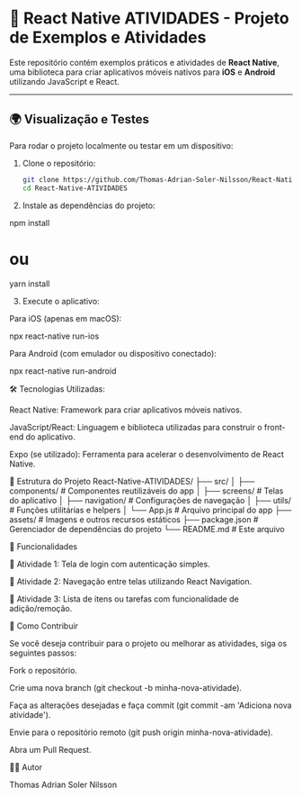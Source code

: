 # 📱 React Native ATIVIDADES - Projeto de Exemplos e Atividades

Este repositório contém exemplos práticos e atividades de **React Native**, uma biblioteca para criar aplicativos móveis nativos para **iOS** e **Android** utilizando JavaScript e React.

---

## 🌍 Visualização e Testes

Para rodar o projeto localmente ou testar em um dispositivo:

1. Clone o repositório:
   ```bash
   git clone https://github.com/Thomas-Adrian-Soler-Nilsson/React-Native-ATIVIDADES.git
   cd React-Native-ATIVIDADES

2. Instale as dependências do projeto:

npm install
# ou
yarn install

3. Execute o aplicativo:

Para iOS (apenas em macOS):

npx react-native run-ios

Para Android (com emulador ou dispositivo conectado):

npx react-native run-android

🛠️ Tecnologias Utilizadas:

React Native: Framework para criar aplicativos móveis nativos.

JavaScript/React: Linguagem e biblioteca utilizadas para construir o front-end do aplicativo.

Expo (se utilizado): Ferramenta para acelerar o desenvolvimento de React Native.

📂 Estrutura do Projeto
React-Native-ATIVIDADES/
├── src/
│   ├── components/           # Componentes reutilizáveis do app
│   ├── screens/              # Telas do aplicativo
│   ├── navigation/           # Configurações de navegação
│   ├── utils/                # Funções utilitárias e helpers
│   └── App.js                # Arquivo principal do app
├── assets/                   # Imagens e outros recursos estáticos
├── package.json              # Gerenciador de dependências do projeto
└── README.md                 # Este arquivo

🎯 Funcionalidades

📲 Atividade 1: Tela de login com autenticação simples.

🧩 Atividade 2: Navegação entre telas utilizando React Navigation.

📅 Atividade 3: Lista de itens ou tarefas com funcionalidade de adição/remoção.

🚀 Como Contribuir

Se você deseja contribuir para o projeto ou melhorar as atividades, siga os seguintes passos:

Fork o repositório.

Crie uma nova branch (git checkout -b minha-nova-atividade).

Faça as alterações desejadas e faça commit (git commit -am 'Adiciona nova atividade').

Envie para o repositório remoto (git push origin minha-nova-atividade).

Abra um Pull Request.

👨‍💻 Autor

Thomas Adrian Soler Nilsson
